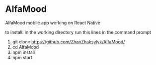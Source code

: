 # AlfaMood
AlfaMood mobile app working on React Native

to install:
in the working directory run this lines in the command prompt
1) git clone https://github.com/ZhanZhaksylyk/AlfaMood/
2) cd AlfaMood
3) npm install
4) npm start

